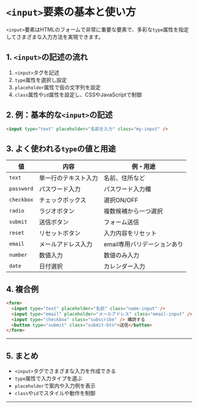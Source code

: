 # `<input>`要素の基本と使い方

`<input>`要素はHTMLのフォームで非常に重要な要素で、多彩な`type`属性を指定してさまざまな入力方法を実現できます。

## 1. `<input>`の記述の流れ

1. `<input>`タグを記述
2. `type`属性を選択し設定
3. `placeholder`属性で仮の文字列を設定
4. `class`属性や`id`属性を設定し、CSSやJavaScriptで制御

## 2. 例：基本的な`<input>`の記述
```html
<input type="text" placeholder="名前を入力" class="my-input" />
```

## 3. よく使われる`type`の値と用途

| 値           | 内容                         | 例・用途                              |
|--------------|------------------------------|-------------------------------------|
| `text`       | 単一行のテキスト入力          | 名前、住所など                        |
| `password`   | パスワード入力               | パスワード入力欄                     |
| `checkbox`   | チェックボックス             | 選択ON/OFF                          |
| `radio`      | ラジオボタン                 | 複数候補から一つ選択                |
| `submit`     | 送信ボタン                   | フォーム送信                        |
| `reset`      | リセットボタン               | 入力内容をリセット                  |
| `email`      | メールアドレス入力            | email専用バリデーションあり       |
| `number`     | 数値入力                     | 数値のみ入力                        |
| `date`       | 日付選択                     | カレンダー入力                     |

## 4. 複合例
```html
<form>
  <input type="text" placeholder="名前" class="name-input" />
  <input type="email" placeholder="メールアドレス" class="email-input" />
  <input type="checkbox" class="subscribe" /> 購読する
  <button type="submit" class="submit-btn">送信</button>
</form>
```

---

## 5. まとめ
- `<input>`タグでさまざまな入力を作成できる
- `type`属性で入力タイプを選ぶ
- `placeholder`で案内や入力例を表示
- `class`や`id`でスタイルや動作を制御

---